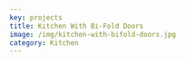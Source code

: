```yaml
---
key: projects
title: Kitchen With Bi-Fold Doors
image: /img/kitchen-with-bifold-doors.jpg
category: Kitchen
---
```



